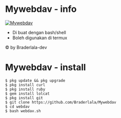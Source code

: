 # Mywebdav - info
<a href="https://github.com/Braderlala/Mywebdav"><img title="Mywebdav" src="https://github-readme-stats.vercel.app/api/pin/?username=Braderlala&repo=Mywebdav&theme=radical"></a>
* Di buat dengan bash/shell
* Boleh digunakan di termux

© by  Braderlala-dev

# Mywebdav - install

```
$ pkg update && pkg upgrade
$ pkg install curl
$ pkg install ruby
$ gem install lolcat
$ pkg install git
$ git clone https://github.com/Braderlala/Mywebdav
$ cd webdav
$ bash webdav.sh
```

